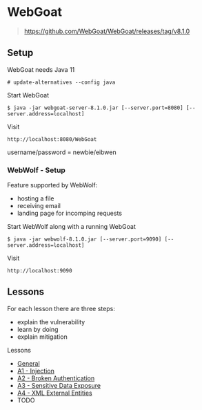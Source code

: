 # WebGoat

> https://github.com/WebGoat/WebGoat/releases/tag/v8.1.0

## Setup

WebGoat needs Java 11

`# update-alternatives --config java`

Start WebGoat

`$ java -jar webgoat-server-8.1.0.jar [--server.port=8080] [--server.address=localhost]`

Visit

`http://localhost:8080/WebGoat`

username/password = newbie/eibwen

### WebWolf - Setup

Feature supported by WebWolf:

- hosting a file
- receiving email
- landing page for incomping requests

Start WebWolf along with a running WebGoat

`$ java -jar webwolf-8.1.0.jar [--server.port=9090] [--server.address=localhost]`

Visit

`http://localhost:9090`

## Lessons

For each lesson there are three steps:

- explain the vulnerability
- learn by doing
- explain mitigation

Lessons

- [General](./lessons/README-General.md)
- [A1 - Injection](./lessons/README-A1-Injection.md)
- [A2 - Broken Authentication](./lessons/README-A2-Broken-Authentication.md)
- [A3 - Sensitive Data Exposure](./lessons/README-A3-Sensitive-Data-Exposure.md)
- [A4 - XML External Entities](./lessons/README-A4-XML-External-Entities.md)
- TODO
